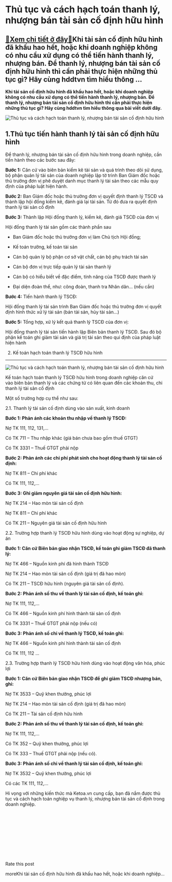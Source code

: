 Thủ tục và cách hạch toán thanh lý, nhượng bán tài sản cố định hữu hình
=======================================================================

[:gift:Xem chi tiết ở đây:gift:](https://hddtvn.com/thu-tuc-va-cach-hach-toan-thanh-ly-nhuong-ban-tai-san-co-dinh-huu-hinh/)Khi tài sản cố định hữu hình đã khấu hao hết, hoặc khi doanh nghiệp không có nhu cầu xử dụng có thể tiến hành thanh lý, nhượng bán. Để thanh lý, nhượng bán tài sản cố định hữu hình thì cần phải thực hiện những thủ tục gì? Hãy cùng hddtvn tìm hiểu thông …
--------------------------------------------------------------------------------------------------------------------------------------------------------------------------------------------------------------------------------------------------------------

**Khi tài sản cố định hữu hình đã khấu hao hết, hoặc khi doanh nghiệp không có nhu cầu xử dụng có thể tiến hành thanh lý, nhượng bán. Để thanh lý, nhượng bán tài sản cố định hữu hình thì cần phải thực hiện những thủ tục gì? Hãy cùng hddtvn tìm hiểu thông qua bài viết dưới đây.**


![Thủ tục và cách hạch toán thanh lý, nhượng bán tài sản cố định hữu hình](https://hddtvn.com/wp-content/uploads/2021/01/assets-1.jpg)


1.Thủ tục tiến hành thanh lý tài sản cố định hữu hình
-----------------------------------------------------


Để thanh lý, nhượng bán tài sản cố định hữu hình trong doanh nghiệp, cần tiến hành theo các bước sau đây:


**Bước 1:** Căn cứ vào biên bản kiểm kê tài sản và quá trình theo dõi sử dụng, bộ phận quản lý tài sản của doanh nghiệp lập tờ trình Ban Giám đốc hoặc thủ trưởng đơn vị phê duyệt danh mục thanh lý tài sản theo các mẫu quy định của pháp luật hiện hành.


**Bước 2:** Ban Giám đốc hoặc thủ trưởng đơn vị quyết định thanh lý TSCĐ và thành lập hội đồng kiểm kê, đánh giá lại tài sản. Từ đó đưa ra quyết định thanh lý tài sản cố định


**Bước 3:** Thành lập Hội đồng thanh lý, kiểm kê, đánh giá TSCĐ của đơn vị


Hội đồng thanh lý tài sản gồm các thành phần sau




* Ban Giám đốc hoặc thủ trưởng đơn vị làm Chủ tịch Hội đồng;

* Kế toán trưởng, kế toán tài sản

* Cán bộ quản lý bộ phận cơ sở vật chất, cán bộ phụ trách tài sản

* Cán bộ đơn vị trực tiếp quản lý tài sản thanh lý

* Cán bộ có hiểu biết về đặc điểm, tính năng của TSCĐ được thanh lý

* Đại diện đoàn thể, như: công đoàn, thanh tra Nhân dân… (nếu cần)



**Bước 4:** Tiến hành thanh lý TSCĐ:


Hội đồng thanh lý tài sản trình Ban Giám đốc hoặc thủ trưởng đơn vị quyết định hình thức xử lý tài sản (bán tài sản, hủy tài sản…)


**Bước 5:** Tổng hợp, xử lý kết quả thanh lý TSCĐ của đơn vị:


Hội đồng thanh lý tài sản tiến hành lập Biên bản thanh lý TSCĐ. Sau đó bộ phận kế toán ghi giảm tài sản và giá trị tài sản theo qui định của pháp luật hiện hành


2. Kế toán hạch toán thanh lý TSCĐ hữu hình
-------------------------------------------


![Thủ tục và cách hạch toán thanh lý, nhượng bán tài sản cố định hữu hình](https://hddtvn.com/wp-content/uploads/2021/01/thanh-lý.jpg "Thủ tục và cách hạch toán thanh lý, nhượng bán tài sản cố định hữu hình")


Kế toán hạch toán thanh lý TSCĐ hữu hình trong doanh nghiệp căn cứ vào biên bản thanh lý và các chứng từ có liên quan đến các khoản thu, chi thanh lý tài sản cố định


Một số trường hợp cụ thể như sau:


2.1. Thanh lý tài sản cố định dùng vào sản xuất, kinh doanh


**Bước 1: Phản ánh các khoản thu nhập về thanh lý TSCĐ:**


Nợ TK 111, 112, 131,…


Có TK 711 – Thu nhập khác (giá bán chưa bao gồm thuế GTGT)


Có TK 3331 – Thuế GTGT phải nộp


**Bước 2: Phản ánh các chi phí phát sinh cho hoạt động thanh lý tài sản cố định:**


Nợ TK 811 – Chi phí khác


Có TK 111, 112,…


**Bước 3: Ghi giảm nguyên giá tài sản cố định hữu hình:**


Nợ TK 214 – Hao mòn tài sản cố định


Nợ TK 811 – Chi phí khác


Có TK 211 – Nguyên giá tài sản cố định hữu hình


2.2. Trường hợp thanh lý TSCĐ hữu hình dùng vào hoạt động sự nghiệp, dự án


**Bước 1: Căn cứ Biên bản giao nhận TSCĐ, kế toán ghi giảm TSCĐ đã thanh lý:**


Nợ TK 466 – Nguồn kinh phí đã hình thành TSCĐ


Nợ TK 214 – Hao mòn tài sản cố định (giá trị đã hao mòn)


Có TK 211 – TSCĐ hữu hình (nguyên giá tài sản cố định).


**Bước 2: Phản ánh số thu về thanh lý tài sản cố định, kế toán ghi:**


Nợ TK 111, 112,…


Có TK 466 – Nguồn kinh phí hình thành tài sản cố định


Có TK 3331 – Thuế GTGT phải nộp (nếu có)


**Bước 3: Phản ánh số chi về thanh lý TSCĐ, kế toán ghi:**


Nợ TK 466 – Nguồn kinh phí hình thành tài sản cố định


Có TK 111, 112 …


2.3. Trường hợp thanh lý TSCĐ hữu hình dùng vào hoạt động văn hóa, phúc lợi


**Bước 1: Căn cứ Biên bản giao nhận TSCĐ để ghi giảm TSCĐ nhượng bán, ghi:**


Nợ TK 3533 – Quỹ khen thưởng, phúc lợi


Nợ TK 214 – Hao mòn tài sản cố định (giá trị đã hao mòn)


Có TK 211 – Tài sản cố định hữu hình


**Bước 2: Phản ánh số thu về thanh lý tài sản cố định, kế toán ghi:**


Nợ TK 111, 112,…


Có TK 352 – Quỹ khen thưởng, phúc lợi


Có TK 333 – Thuế GTGT phải nộp (nếu có).


**Bước 3: Phản ánh số chi về thanh lý tài sản cố định, kế toán ghi:**


Nợ TK 3532 – Quỹ khen thưởng, phúc lợi


Có các TK 111, 112,…


Hi vọng với những kiến thức mà Ketoa.vn cung cấp, bạn đã nắm được thủ tục và cách hạch toán nghiệp vụ thanh lý, nhượng bán tài sản cố định trong doanh nghiệp.


 


 


 


 


 








































Rate this post


moreKhi tài sản cố định hữu hình đã khấu hao hết, hoặc khi doanh nghiệp…

